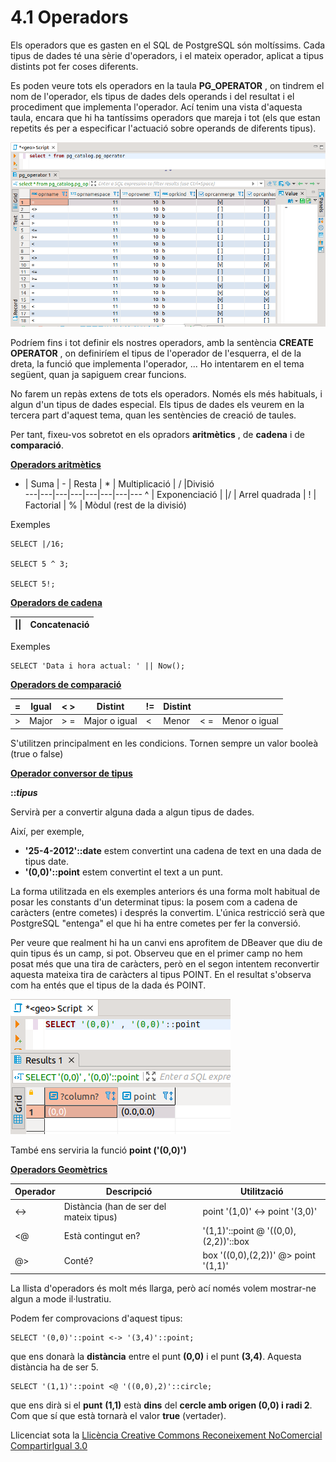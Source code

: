 # 4.1 Operadors

Els operadors que es gasten en el SQL de PostgreSQL són moltíssims. Cada tipus
de dades té una sèrie d'operadors, i el mateix operador, aplicat a tipus
distints pot fer coses diferents.

Es poden veure tots els operadors en la taula **PG_OPERATOR** , on tindrem el
nom de l'operador, els tipus de dades dels operands i del resultat i el
procediment que implementa l'operador. Ací tenim una vista d'aquesta taula,
encara que hi ha tantíssims operadors que mareja i tot (els que estan repetits
és per a especificar l'actuació sobre operands de diferents tipus).

![](T6_1_6_1.png)

Podríem fins i tot definir els nostres operadors, amb la sentència **CREATE
OPERATOR** , on definiríem el tipus de l'operador de l'esquerra, el de la
dreta, la funció que implementa l'operador, ... Ho intentarem en el tema
següent, quan ja sapiguem crear funcions.

No farem un repàs extens de tots els operadors. Només els més habituals, i
algun d'un tipus de dades especial. Els tipus de dades els veurem en la
tercera part d'aquest tema, quan les sentències de creació de taules.

Per tant, fixeu-vos sobretot en els opradors **aritmètics** , de **cadena** i
de **comparació**.

**<u>Operadors aritmètics</u>**


+ |  Suma |  - |  Resta |  * |  Multiplicació |  / |Divisió  
---|---|---|---|---|---|---|---
^ |  Exponenciació |  \|/ |  Arrel quadrada |  ! |  Factorial |  % |  Mòdul (rest de la divisió)  
  
Exemples
```
SELECT |/16;

SELECT 5 ^ 3;

SELECT 5!;
```
**<u>Operadors de cadena</u>**

\|\| |  Concatenació  
---|---  
  
Exemples
```
SELECT 'Data i hora actual: ' || Now();
```
**<u>Operadors de comparació</u>**

= |  Igual | < > | Distint | != |  Distint | | |
---|---|---|---|---|---|---|---
\> |  Major |  > = |  Major o igual |  < |  Menor |  < = |  Menor o igual

  
S'utilitzen principalment en les condicions. Tornen sempre un valor booleà
(true o false)

**<u>Operador conversor de tipus</u>**

**::_tipus_**

Servirà per a convertir alguna dada a algun tipus de dades.

Així, per exemple,

  * **'25-4-2012'::date** estem convertint una cadena de text en una dada de tipus date.
  * **'(0,0)'::point** estem convertint el text a un punt.

La forma utilitzada en els exemples anteriors és una forma molt habitual de
posar les constants d'un determinat tipus: la posem com a cadena de caràcters
(entre cometes) i després la convertim. L'única restricció serà que PostgreSQL
"entenga" el que hi ha entre cometes per fer la conversió.

Per veure que realment hi ha un canvi ens aprofitem de DBeaver que diu de quin
tipus és un camp, si pot. Observeu que en el primer camp no hem posat més que
una tira de caràcters, però en el segon intentem reconvertir aquesta mateixa
tira de caràcters al tipus POINT. En el resultat s'observa com ha entés que el
tipus de la dada és POINT.

![](T6_1_6_2.png)

També ens serviria la funció **point ('(0,0)')**

**<u>Operadors Geomètrics</u>**

**Operador** |  **Descripció** |  **Utilització**  
---|---|---  
<-> |  Distància (han de ser del mateix tipus) |  point '(1,0)' <-> point '(3,0)'  
<@ |  Està contingut en? |  '(1,1)'::point @ '((0,0),(2,2))'::box  
@> |  Conté? |  box '((0,0),(2,2))' @> point '(1,1)'  
  
La llista d'operadors és molt més llarga, però ací només volem mostrar-ne
algun a mode il·lustratiu.

Podem fer comprovacions d'aquest tipus:
```
SELECT '(0,0)'::point <-> '(3,4)'::point;
```
que ens donarà la **distància** entre el punt **(0,0)** i el punt **(3,4)**.
Aquesta distància ha de ser 5.
```
SELECT '(1,1)'::point <@ '((0,0),2)'::circle;
```
que ens dirà si el **punt** **(1,1)** està **dins** del **cercle amb origen
(0,0) i radi 2**. Com que sí que està tornarà el valor **true** (vertader).



Llicenciat sota la  [Llicència Creative Commons Reconeixement NoComercial
CompartirIgual 3.0](http://creativecommons.org/licenses/by-nc-sa/3.0/)


